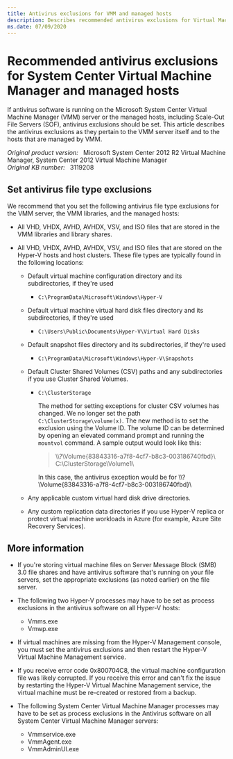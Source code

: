 ```yaml
---
title: Antivirus exclusions for VMM and managed hosts
description: Describes recommended antivirus exclusions for Virtual Machine Manager and managed hosts.
ms.date: 07/09/2020
---
```

# Recommended antivirus exclusions for System Center Virtual Machine Manager and managed hosts

If antivirus software is running on the Microsoft System Center Virtual Machine Manager (VMM) server or the managed hosts, including Scale-Out File Servers (SOF), antivirus exclusions should be set. This article describes the antivirus exclusions as they pertain to the VMM server itself and to the hosts that are managed by VMM.

_Original product version:_ &nbsp; Microsoft System Center 2012 R2 Virtual Machine Manager, System Center 2012 Virtual Machine Manager  
_Original KB number:_ &nbsp; 3119208

## Set antivirus file type exclusions

We recommend that you set the following antivirus file type exclusions for the VMM server, the VMM libraries, and the managed hosts:

- All VHD, VHDX, AVHD, AVHDX, VSV, and ISO files that are stored in the VMM libraries and library shares.

- All VHD, VHDX, AVHD, AVHDX, VSV, and ISO files that are stored on the Hyper-V hosts and host clusters. These file types are typically found in the following locations:

  - Default virtual machine configuration directory and its subdirectories, if they're used
    - `C:\ProgramData\Microsoft\Windows\Hyper-V`

  - Default virtual machine virtual hard disk files directory and its subdirectories, if they're used
    - `C:\Users\Public\Documents\Hyper-V\Virtual Hard Disks`

  - Default snapshot files directory and its subdirectories, if they're used
    - `C:\ProgramData\Microsoft\Windows\Hyper-V\Snapshots`

  - Default Cluster Shared Volumes (CSV) paths and any subdirectories if you use Cluster Shared Volumes.
    - `C:\ClusterStorage`

      The method for setting exceptions for cluster CSV volumes has changed. We no longer set the path `C:\ClusterStorage\volume(x)`. The new method is to set the exclusion using the Volume ID. The volume ID can be determined by opening an elevated command prompt and running the `mountvol` command. A sample output would look like this:
  
      > \\\\?\Volume{83843316-a7f8-4cf7-b8c3-003186740fbd}\  
      > C:\ClusterStorage\Volume1\  
  
      In this case, the antivirus exception would be for \\\\?\Volume{83843316-a7f8-4cf7-b8c3-003186740fbd}\

  - Any applicable custom virtual hard disk drive directories.

  - Any custom replication data directories if you use Hyper-V replica or protect virtual machine workloads in Azure (for example, Azure Site Recovery Services).

## More information

- If you're storing virtual machine files on Server Message Block (SMB) 3.0 file shares and have antivirus software that's running on your file servers, set the appropriate exclusions (as noted earlier) on the file server.

- The following two Hyper-V processes may have to be set as process exclusions in the antivirus software on all Hyper-V hosts:

  - Vmms.exe
  - Vmwp.exe

- If virtual machines are missing from the Hyper-V Management console, you must set the antivirus exclusions and then restart the Hyper-V Virtual Machine Management service.

- If you receive error code 0x800704C8, the virtual machine configuration file was likely corrupted. If you receive this error and can't fix the issue by restarting the Hyper-V Virtual Machine Management service, the virtual machine must be re-created or restored from a backup.

- The following System Center Virtual Machine Manager processes may have to be set as process exclusions in the Antivirus software on all System Center Virtual Machine Manager servers:

  - Vmmservice.exe
  - VmmAgent.exe
  - VmmAdminUI.exe
